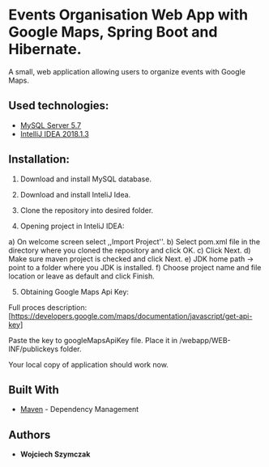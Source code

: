# Events Organisation Web App with Google Maps, Spring Boot and Hibernate.

A small, web application allowing users to organize events with Google Maps.

## Used technologies:

* [MySQL Server 5.7](https://dev.mysql.com/downloads/mysql/)
* [IntelliJ IDEA 2018.1.3](https://www.jetbrains.com/idea/download/)

## Installation:

1) Download and install MySQL database.

2) Download and install InteliJ Idea.

3) Clone the repository into desired folder.

4) Opening project in InteliJ IDEA:

a) On welcome screen select ,,Import Project''.
b) Select pom.xml file in the directory where you cloned the repository and click OK.
c) Click Next.
d) Make sure maven project is checked and click Next.
e) JDK home path -> point to a folder where you JDK is installed.
f) Choose project name and file location or leave as default and click Finish.

5) Obtaining Google Maps Api Key:

Full proces description:
[https://developers.google.com/maps/documentation/javascript/get-api-key]

Paste the key to googleMapsApiKey file. Place it in /webapp/WEB-INF/publickeys folder.

Your local copy of application should work now.

## Built With

* [Maven](https://maven.apache.org/) - Dependency Management

## Authors

* **Wojciech Szymczak**
